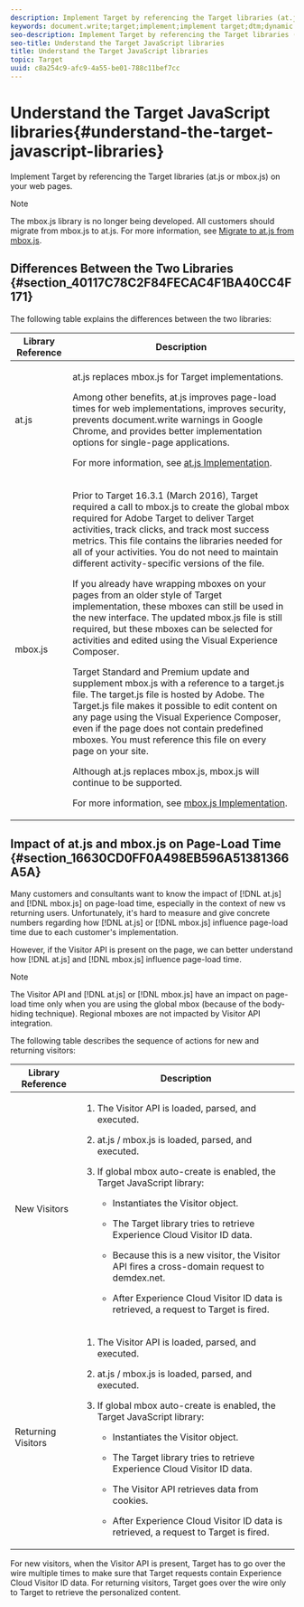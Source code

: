 ```yaml
---
description: Implement Target by referencing the Target libraries (at.js or mbox.js) on your web pages.
keywords: document.write;target;implement;implement target;dtm;dynamic tag management;at.js;mbox.js;target.js;mbox
seo-description: Implement Target by referencing the Target libraries (at.js or mbox.js) on your web pages.
seo-title: Understand the Target JavaScript libraries
title: Understand the Target JavaScript libraries
topic: Target
uuid: c8a254c9-afc9-4a55-be01-788c11bef7cc
---
```


# Understand the Target JavaScript libraries{#understand-the-target-javascript-libraries}

Implement Target by referencing the Target libraries (at.js or mbox.js) on your web pages.

>[!NOTE]
>
>The mbox.js library is no longer being developed. All customers should migrate from mbox.js to at.js. For more information, see [Migrate to at.js from mbox.js](../../c-implementing-target/c-implementing-target-for-client-side-web/t-mbox-download/c-target-atjs-implementation/t-target-migrate-atjs.md#task_DE55DCE9AC2F49728395665DE1B1E6EA).

## Differences Between the Two Libraries {#section_40117C78C2F84FECAC4F1BA40CC4F171}

The following table explains the differences between the two libraries:

<table id="table_1C35E3E57F604FB986066B039017E4AD"> 
 <thead> 
  <tr> 
   <th colname="col1" class="entry"> Library Reference </th> 
   <th colname="col2" class="entry"> Description </th> 
  </tr>
 </thead>
 <tbody> 
  <tr> 
   <td colname="col1"><span class="filepath"> at.js</span> </td> 
   <td colname="col2"> <p> <span class="filepath"> at.js</span> replaces <span class="filepath"> mbox.js</span> for <span class="keyword"> Target</span> implementations. </p> <p>Among other benefits, <span class="filepath"> at.js</span> improves page-load times for web implementations, improves security, prevents <span class="filepath"> document.write</span> warnings in Google Chrome, and provides better implementation options for single-page applications. </p> <p>For more information, see <a href="../../c-implementing-target/c-implementing-target-for-client-side-web/t-mbox-download/c-target-atjs-implementation/c-target-atjs-implementation.md#concept_8AC8D169E02944B1A547A0CAD97EAC17" format="dita" scope="local"> at.js Implementation</a>. </p> </td> 
  </tr> 
  <tr> 
   <td colname="col1"><span class="filepath"> mbox.js</span> </td> 
   <td colname="col2"> <p> Prior to Target 16.3.1 (March 2016), <span class="keyword"> Target</span> required a call to <span class="filepath"> mbox.js</span> to create the global mbox required for <span class="keyword"> Adobe Target </span>to deliver <span class="keyword"> Target</span> activities, track clicks, and track most success metrics. This file contains the libraries needed for all of your activities. You do not need to maintain different activity-specific versions of the file. </p> <p> If you already have wrapping mboxes on your pages from an older style of <span class="keyword"> Target </span> implementation, these mboxes can still be used in the new interface. The updated <span class="filepath"> mbox.js</span> file is still required, but these mboxes can be selected for activities and edited using the <span class="wintitle"> Visual Experience Composer</span>. </p> <p><span class="keyword"> Target Standard and Premium</span> update and supplement <span class="filepath"> mbox.js</span> with a reference to a <span class="filepath"> target.js</span> file. The <span class="filepath"> target.js</span> file is hosted by Adobe. The <span class="filepath"> Target.js</span> file makes it possible to edit content on any page using the <span class="wintitle"> Visual Experience Composer</span>, even if the page does not contain predefined mboxes. You must reference this file on every page on your site. </p> <p> Although <span class="filepath"> at.js</span> replaces <span class="filepath"> mbox.js</span>, <span class="filepath"> mbox.js</span> will continue to be supported. </p> <p>For more information, see <a href="../../c-implementing-target/c-implementing-target-for-client-side-web/t-mbox-download/t-mbox-download.md#task_4EAE26BB84FD4E1D858F411AEDF4B420" format="dita" scope="local"> mbox.js Implementation</a>. </p> </td> 
  </tr> 
 </tbody> 
</table>

## Impact of at.js and mbox.js on Page-Load Time {#section_16630CD0FF0A498EB596A51381366A5A}

Many customers and consultants want to know the impact of [!DNL at.js] and [!DNL mbox.js] on page-load time, especially in the context of new vs returning users. Unfortunately, it's hard to measure and give concrete numbers regarding how [!DNL at.js] or [!DNL mbox.js] influence page-load time due to each customer's implementation.

However, if the Visitor API is present on the page, we can better understand how [!DNL at.js] and [!DNL mbox.js] influence page-load time.

>[!NOTE]
>
>The Visitor API and [!DNL at.js] or [!DNL mbox.js] have an impact on page-load time only when you are using the global mbox (because of the body-hiding technique). Regional mboxes are not impacted by Visitor API integration.

The following table describes the sequence of actions for new and returning visitors:

<table id="table_DFC2E802C56F4089B1018B2569184E8E"> 
 <thead> 
  <tr> 
   <th colname="col1" class="entry"> Library Reference </th> 
   <th colname="col2" class="entry"> Description </th> 
  </tr>
 </thead>
 <tbody> 
  <tr> 
   <td colname="col1"> <p>New Visitors </p> </td> 
   <td colname="col2"> <p> 
     <ol id="ol_68066FE03B404D07AFA5598D39FD742D"> 
      <li id="li_66E61E8B17CF4364A19A25EDC337A8E1"> <p>The Visitor API is loaded, parsed, and executed. </p> </li> 
      <li id="li_44EEA42946504B318FF82F8BFF5D65F4"> <p><span class="filepath"> at.js</span> / <span class="filepath"> mbox.js</span> is loaded, parsed, and executed. </p> </li> 
      <li id="li_F063C1ADDBED4451A2054E18706B6FE6"> <p> If global mbox auto-create is enabled, the Target JavaScript library: </p> 
       <ul id="ul_720E6DFB7F6743029DC77456B4909237"> 
        <li id="li_FA4F2BF98703456683098BB5BDC55FFF"> <p>Instantiates the Visitor object. </p> </li> 
        <li id="li_CAE5248725D14A789520BEEAD1C15FF9"> <p>The Target library tries to retrieve Experience Cloud Visitor ID data. </p> </li> 
        <li id="li_F022B2A075014BA29A2D45300466048E"> <p>Because this is a new visitor, the Visitor API fires a cross-domain request to <span class="filepath"> demdex.net</span>. </p> </li> 
        <li id="li_335B4EAE3E364A28861E04F4FE245A51"> <p>After Experience Cloud Visitor ID data is retrieved, a request to Target is fired. </p> </li> 
       </ul> </li> 
     </ol> </p> </td> 
  </tr> 
  <tr> 
   <td colname="col1"> <p>Returning Visitors </p> </td> 
   <td colname="col2"> <p> 
     <ol id="ol_EC696FABA7204E5389482206496953CB"> 
      <li id="li_AA3C98F64542460B8C3EA092849E2D30"> <p>The Visitor API is loaded, parsed, and executed. </p> </li> 
      <li id="li_BD4D65ED4E9A4FACA14FFB800212174D"> <p><span class="filepath"> at.js</span> / <span class="filepath"> mbox.js</span> is loaded, parsed, and executed. </p> </li> 
      <li id="li_BE8E11A07A60489FA8E002127DD1C71A"> <p> If global mbox auto-create is enabled, the Target JavaScript library: </p> 
       <ul id="ul_136ED98B2D3842649B4A11813D700741"> 
        <li id="li_AE62483E3F5640C481D971DB351CC7BB"> <p>Instantiates the Visitor object. </p> </li> 
        <li id="li_076F00DF192F4C9FB2AACAB8F603D2C3"> <p>The Target library tries to retrieve Experience Cloud Visitor ID data. </p> </li> 
        <li id="li_5370E81BFC3F479D9F995C981BB68D9A"> <p>The Visitor API retrieves data from cookies. </p> </li> 
        <li id="li_A089C9E19C874F7FAA1A7314CC2099C9"> <p>After Experience Cloud Visitor ID data is retrieved, a request to Target is fired. </p> </li> 
       </ul> </li> 
     </ol> </p> </td> 
  </tr> 
 </tbody> 
</table>

For new visitors, when the Visitor API is present, Target has to go over the wire multiple times to make sure that Target requests contain Experience Cloud Visitor ID data. For returning visitors, Target goes over the wire only to Target to retrieve the personalized content. 
